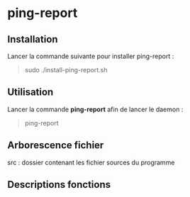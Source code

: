 # ping-report

## Installation

Lancer la commande suivante pour installer ping-report :
> sudo ./install-ping-report.sh

## Utilisation

Lancer la commande **ping-report** afin de lancer le daemon :
> ping-report

## Arborescence fichier

src : dossier contenant les fichier sources du programme

## Descriptions fonctions
